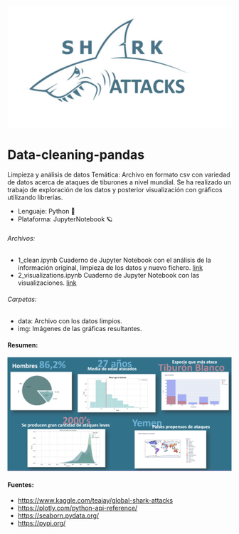 ![Title](img/title.png)
# Data-cleaning-pandas
Limpieza y análisis de datos
Temática: Archivo en formato csv con variedad de datos acerca de ataques de tiburones a nivel mundial.
Se ha realizado un trabajo de exploración de los datos y posterior visualización con gráficos utilizando librerías.

 * Lenguaje: Python 🐍
 * Plataforma: JupyterNotebook 🪐

###### Archivos:
  * 1_clean.ipynb 
    Cuaderno de Jupyter Notebook con el análisis de la información original, limpieza de los datos y nuevo fichero.
    [link](https://nbviewer.org/github/Marilyn499/data-cleaning-pandas/blob/main/1_clean.ipynb)
  * 2_visualizations.ipynb 
    Cuaderno de Jupyter Notebook con las visualizaciones.
    [link](https://nbviewer.org/github/Marilyn499/data-cleaning-pandas/blob/main/2_visualizations.ipynb)

###### Carpetas:
  * data: Archivo con los datos limpios.
  * img: Imágenes de las gráficas resultantes.



#### Resumen:
![resumen](img/resumen.png)






#### Fuentes:
 * https://www.kaggle.com/teajay/global-shark-attacks
 * https://plotly.com/python-api-reference/
 * https://seaborn.pydata.org/
 * https://pypi.org/

